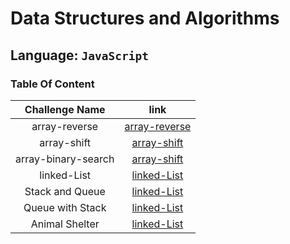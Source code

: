# Data Structures and Algorithms

## Language: `JavaScript`

### Table Of Content

|   Challenge Name    |                                                                      link                                                                      |
| :-----------------: | :--------------------------------------------------------------------------------------------------------------------------------------------: |
|    array-reverse    |          [array-reverse](https://github.com/sayefdeen/data-structures-and-algorithms/tree/master/javascript/challenges/arrayReverse)           |
|     array-shift     |            [array-shift](https://github.com/sayefdeen/data-structures-and-algorithms/tree/master/javascript/challenges/arrayShift)             |
| array-binary-search |         [array-shift](https://github.com/sayefdeen/data-structures-and-algorithms/tree/master/javascript/challenges/arrayBinarySearch)         |
|     linked-List     |    [linked-List](https://github.com/sayefdeen/data-structures-and-algorithms/tree/master/javascript/challenges/Data-Structures/linkedList)     |
|   Stack and Queue   |  [linked-List](https://github.com/sayefdeen/data-structures-and-algorithms/tree/master/javascript/challenges/Data-Structures/stacksAndQueues)  |
|  Queue with Stack   |  [linked-List](https://github.com/sayefdeen/data-structures-and-algorithms/tree/master/javascript/challenges/Data-Structures/queueWithStacks)  |
|   Animal Shelter    | [linked-List](https://github.com/sayefdeen/data-structures-and-algorithms/tree/master/javascript/challenges/Data-Structures/fifoAnimalShelter) |
